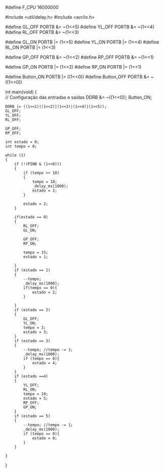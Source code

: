 #define F_CPU   16000000

#include <util/delay.h>
#include <avr/io.h>

#define GL_OFF PORTB &= ~(1<<5)
#define YL_OFF PORTB &= ~(1<<4)
#define RL_OFF PORTB &= ~(1<<3)

#define GL_ON PORTB |= (1<<5)
#define YL_ON PORTB |= (1<<4)
#define RL_ON PORTB |= (1<<3)

#define GP_OFF PORTB &= ~(1<<2)
#define RP_OFF PORTB &= ~(1<<1)

#define GP_ON PORTB |= (1<<2)
#define RP_ON PORTB |= (1<<1)

#define Button_ON PORTB |= ((1<<0))
#define Button_OFF PORTB &= ~((1<<0))

int main(void)
{  
    // Configuração das entradas e saídas
    DDRB &= ~((1<<0));
    Button_ON; 

    DDRB |= ((1<<1)|(1<<2)|(1<<3)|(1<<4)|(1<<5));
    GL_OFF; 
    YL_OFF; 
    RL_OFF; 

    GP_OFF;
    RP_OFF;

    int estado = 0; 
    int tempo = 0;

    while (1)
    {
        if (!(PINB & (1<<0)))  
        {
            if (tempo >> 10)
            {
                tempo = 10;
                _delay_ms(1000);
                estado = 2;
            }
            
            estado = 2; 
        }

        if(estado == 0)
        {
            RL_OFF;
            GL_ON;

            GP_OFF;
            RP_ON;

            tempo = 15;
            estado = 1;  
                    
        }
        if (estado == 1)
        {
            --tempo;
            _delay_ms(1000);
            if(tempo == 0){
                estado = 2;
            }
            
        }
        if (estado == 2)
        {
            GL_OFF;
            YL_ON;
            tempo = 3;
            estado = 3;
        }
        if (estado == 3)
        {
            --tempo; //tempo -= 1;
            _delay_ms(1000);
            if (tempo == 0){
                estado = 4;
            }
        }
        if (estado ==4)
        {
            YL_OFF;
            RL_ON;
            tempo = 10;
            estado = 5;
            RP_OFF;
            GP_ON;
        }
        if (estado == 5)
        {
            --tempo; //tempo -= 1;
            _delay_ms(1000);
            if (tempo == 0){
                estado = 0;
            }
        }
          
    }
}
